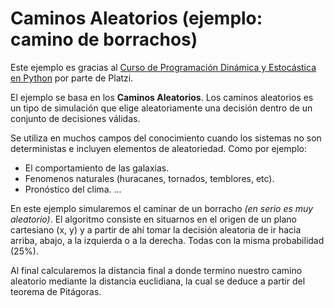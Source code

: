 # Caminos Aleatorios (ejemplo: camino de borrachos)

Este ejemplo es gracias al [Curso de Programación Dinámica y Estocástica en Python](https://platzi.com/cursos/programacion-estocastica/ "Curso de Programación Dinámica y Estocástica en Python") por parte de Platzi. 

El ejemplo se basa en los **Caminos Aleatorios**. Los caminos aleatorios es un tipo de simulación que elige aleatoriamente una decisión dentro de un conjunto de decisiones válidas.

Se utiliza en muchos campos del conocimiento cuando los sistemas no son deterministas e incluyen elementos de aleatoriedad. Como por ejemplo:
- El comportamiento de las galaxias.
- Fenomenos naturales (huracanes, tornados, temblores, etc).
- Pronóstico del clima.
...

En este ejemplo simularemos el caminar de un borracho *(en serio es muy aleatorio)*. El algoritmo consiste en situarnos en el origen de un plano cartesiano (x, y) y a partir de ahí tomar la decisión aleatoria de ir hacia arriba, abajo, a la izquierda o a la derecha. Todas con la misma probabilidad (25%).

Al final calcularemos la distancia final a donde termino nuestro camino aleatorio mediante la distancia euclidiana, la cual se deduce a partir del teorema de Pitágoras.

